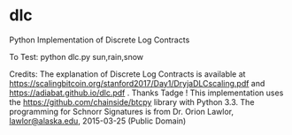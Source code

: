 # dlc
Python Implementation of Discrete Log Contracts 

To Test: python dlc.py sun,rain,snow

Credits: 
The explanation of Discrete Log Contracts is available at https://scalingbitcoin.org/stanford2017/Day1/DryjaDLCscaling.pdf and https://adiabat.github.io/dlc.pdf . Thanks Tadge !
This implementation uses the https://github.com/chainside/btcpy library with Python 3.3. The programming for Schnorr Signatures is from   Dr. Orion Lawlor, lawlor@alaska.edu, 2015-03-25 (Public Domain) 
